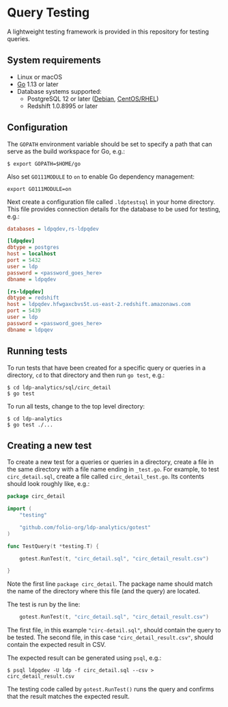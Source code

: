 Query Testing
=============


A lightweight testing framework is provided in this repository for testing
queries.


System requirements
-------------------

* Linux or macOS
* [Go](https://golang.org) 1.13 or later
* Database systems supported:
  * PostgreSQL 12 or later
    ([Debian](https://wiki.postgresql.org/wiki/Apt),
    [CentOS/RHEL](https://yum.postgresql.org/))
  * Redshift 1.0.8995 or later


Configuration
-------------

The `GOPATH` environment variable should be set to specify a path that can
serve as the build workspace for Go, e.g.:

```shell
$ export GOPATH=$HOME/go
```

Also set `GO111MODULE` to `on` to enable Go dependency management:

```shell
export GO111MODULE=on
```

Next create a configuration file called `.ldptestsql` in your home directory.
This file provides connection details for the database to be used for testing,
e.g.:

```ini
databases = ldpqdev,rs-ldpqdev

[ldpqdev]
dbtype = postgres
host = localhost
port = 5432
user = ldp
password = <password_goes_here>
dbname = ldpqdev

[rs-ldpqdev]
dbtype = redshift
host = ldpqdev.hfwgaxcbvs5t.us-east-2.redshift.amazonaws.com
port = 5439
user = ldp
password = <password_goes_here>
dbname = ldpqev
```


Running tests
-------------

To run tests that have been created for a specific query or queries in a
directory, `cd` to that directory and then run `go test`, e.g.:

```shell
$ cd ldp-analytics/sql/circ_detail
$ go test
```

To run all tests, change to the top level directory:

```shell
$ cd ldp-analytics
$ go test ./...
```


Creating a new test
-------------------

To create a new test for a queries or queries in a directory, create a file in
the same directory with a file name ending in `_test.go`.  For example, to
test `circ_detail.sql`, create a file called `circ_detail_test.go`.  Its
contents should look roughly like, e.g.:

```go
package circ_detail

import (
	"testing"

	"github.com/folio-org/ldp-analytics/gotest"
)

func TestQuery(t *testing.T) {

	gotest.RunTest(t, "circ_detail.sql", "circ_detail_result.csv")

}
```

Note the first line `package circ_detail`.  The package name should match the
name of the directory where this file (and the query) are located.

The test is run by the line:

```go
	gotest.RunTest(t, "circ_detail.sql", "circ_detail_result.csv")
```

The first file, in this example `"circ-detail.sql"`, should contain the query
to be tested.  The second file, in this case `"circ_detail_result.csv"`,
should contain the expected result in CSV.

The expected result can be generated using `psql`, e.g.:

```shell
$ psql ldpqdev -U ldp -f circ_detail.sql --csv > circ_detail_result.csv
```

The testing code called by `gotest.RunTest()` runs the query and confirms that
the result matches the expected result.


